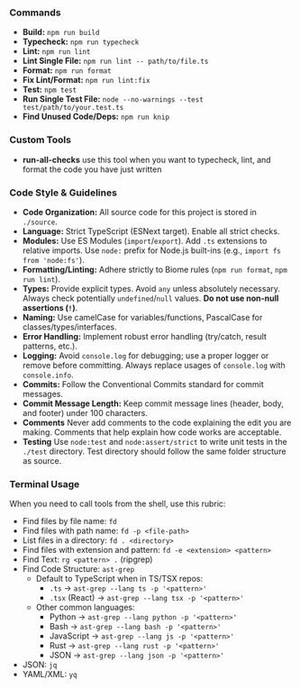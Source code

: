 ### Commands

- **Build:** `npm run build`
- **Typecheck:** `npm run typecheck`
- **Lint:** `npm run lint`
- **Lint Single File:** `npm run lint -- path/to/file.ts`
- **Format:** `npm run format`
- **Fix Lint/Format:** `npm run lint:fix`
- **Test:** `npm test`
- **Run Single Test File:** `node --no-warnings --test test/path/to/your.test.ts`
- **Find Unused Code/Deps:** `npm run knip`

### Custom Tools

- **run-all-checks** use this tool when you want to typecheck, lint, and format the code you have just written

### Code Style & Guidelines

- **Code Organization:** All source code for this project is stored in `./source`.
- **Language:** Strict TypeScript (ESNext target). Enable all strict checks.
- **Modules:** Use ES Modules (`import`/`export`). Add `.ts` extensions to relative imports. Use `node:` prefix for Node.js built-ins (e.g., `import fs from 'node:fs'`).
- **Formatting/Linting:** Adhere strictly to Biome rules (`npm run format`, `npm run lint`).
- **Types:** Provide explicit types. Avoid `any` unless absolutely necessary. Always check potentially `undefined`/`null` values. **Do not use non-null assertions (`!`)**.
- **Naming:** Use camelCase for variables/functions, PascalCase for classes/types/interfaces.
- **Error Handling:** Implement robust error handling (try/catch, result patterns, etc.).
- **Logging:** Avoid `console.log` for debugging; use a proper logger or remove before committing. Always replace usages of `console.log` with `console.info`.
- **Commits:** Follow the Conventional Commits standard for commit messages.
- **Commit Message Length:** Keep commit message lines (header, body, and footer) under 100 characters.
- **Comments** Never add comments to the code explaining the edit you are making. Comments that help explain how code works are acceptable.
- **Testing** Use `node:test` and `node:assert/strict` to write unit tests in the `./test` directory. Test directory should follow the same folder structure as source.

### Terminal Usage

When you need to call tools from the shell, use this rubric:

- Find files by file name: `fd`
- Find files with path name: `fd -p <file-path>`
- List files in a directory: `fd . <directory>`
- Find files with extension and pattern: `fd -e <extension> <pattern>`
- Find Text: `rg <pattern> .` (ripgrep)
- Find Code Structure: `ast-grep`
  - Default to TypeScript when in TS/TSX repos:
    - `.ts` → `ast-grep --lang ts -p '<pattern>'`
    - `.tsx` (React) → `ast-grep --lang tsx -p '<pattern>'`
  - Other common languages:
    - Python → `ast-grep --lang python -p '<pattern>'`
    - Bash → `ast-grep --lang bash -p '<pattern>'`
    - JavaScript → `ast-grep --lang js -p '<pattern>'`
    - Rust → `ast-grep --lang rust -p '<pattern>'`
    - JSON → `ast-grep --lang json -p '<pattern>'`
- JSON: `jq`
- YAML/XML: `yq`
